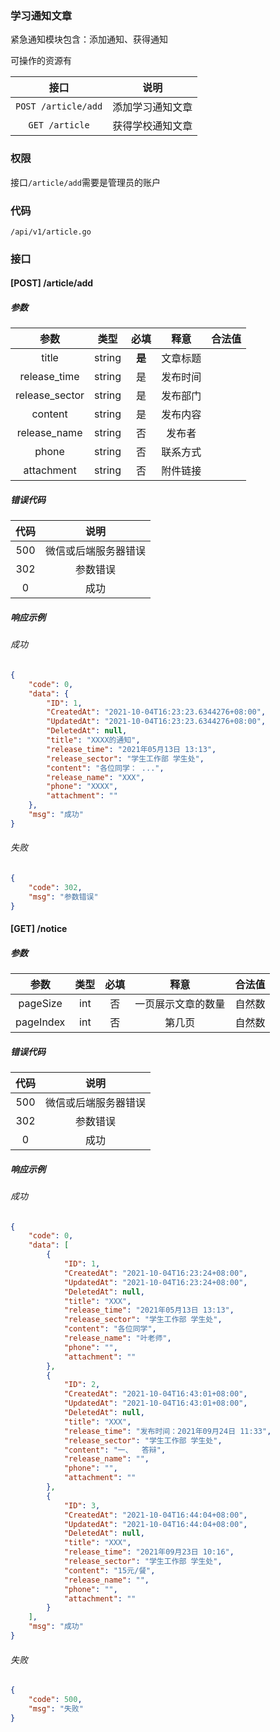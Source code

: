 ### 学习通知文章

紧急通知模块包含：添加通知、获得通知

可操作的资源有

|        接口         |       说明       |
| :-----------------: | :--------------: |
| `POST /article/add` | 添加学习通知文章 |
|   `GET /article`    | 获得学校通知文章 |

### 权限

接口`/article/add`需要是管理员的账户

### 代码

``/api/v1/article.go``

### 接口

#### [POST] /article/add

##### 参数

|      参数      |  类型  |  必填  |   释意   | 合法值 |
| :------------: | :----: | :----: | :------: | :----: |
|     title      | string | **是** | 文章标题 |        |
|  release_time  | string |   是   | 发布时间 |        |
| release_sector | string |   是   | 发布部门 |        |
|    content     | string |   是   | 发布内容 |        |
|  release_name  | string |   否   |  发布者  |        |
|     phone      | string |   否   | 联系方式 |        |
|   attachment   | string |   否   | 附件链接 |        |

##### 错误代码

| 代码 |         说明         |
| :--: | :------------------: |
| 500  | 微信或后端服务器错误 |
| 302  |       参数错误       |
|  0   |         成功         |

##### 响应示例

###### 成功

```json
{
    "code": 0,
    "data": {
        "ID": 1,
        "CreatedAt": "2021-10-04T16:23:23.6344276+08:00",
        "UpdatedAt": "2021-10-04T16:23:23.6344276+08:00",
        "DeletedAt": null,
        "title": "XXXX的通知",
        "release_time": "2021年05月13日 13:13",
        "release_sector": "学生工作部 学生处",
        "content": "各位同学： ...",
        "release_name": "XXX",
        "phone": "XXXX",
        "attachment": ""
    },
    "msg": "成功"
}
```

###### 失败

```json
{
    "code": 302,
    "msg": "参数错误"
}
```

#### [GET] /notice

##### 参数

|   参数    | 类型 | 必填 |        释意        | 合法值 |
| :-------: | :--: | :--: | :----------------: | :----: |
| pageSize  | int  |  否  | 一页展示文章的数量 | 自然数 |
| pageIndex | int  |  否  |       第几页       | 自然数 |

##### 错误代码

| 代码 |         说明         |
| :--: | :------------------: |
| 500  | 微信或后端服务器错误 |
| 302  |       参数错误       |
|  0   |         成功         |

##### 响应示例

###### 成功

```json
{
    "code": 0,
    "data": [
        {
            "ID": 1,
            "CreatedAt": "2021-10-04T16:23:24+08:00",
            "UpdatedAt": "2021-10-04T16:23:24+08:00",
            "DeletedAt": null,
            "title": "XXX",
            "release_time": "2021年05月13日 13:13",
            "release_sector": "学生工作部 学生处",
            "content": "各位同学",
            "release_name": "叶老师",
            "phone": "",
            "attachment": ""
        },
        {
            "ID": 2,
            "CreatedAt": "2021-10-04T16:43:01+08:00",
            "UpdatedAt": "2021-10-04T16:43:01+08:00",
            "DeletedAt": null,
            "title": "XXX",
            "release_time": "发布时间：2021年09月24日 11:33",
            "release_sector": "学生工作部 学生处",
            "content": "一、  答辩",
            "release_name": "",
            "phone": "",
            "attachment": ""
        },
        {
            "ID": 3,
            "CreatedAt": "2021-10-04T16:44:04+08:00",
            "UpdatedAt": "2021-10-04T16:44:04+08:00",
            "DeletedAt": null,
            "title": "XXX",
            "release_time": "2021年09月23日 10:16",
            "release_sector": "学生工作部 学生处",
            "content": "15元/餐",
            "release_name": "",
            "phone": "",
            "attachment": ""
        }
    ],
    "msg": "成功"
}
```

###### 失败

```json
{
    "code": 500,
    "msg": "失败"
}
```

